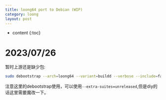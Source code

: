 ```yaml
---
title: loong64 port to Debian (WIP)
category: loong
layout: post
---
```

* content
{:toc}


# 2023/07/26
暂时上游还是缺少包:
```bash
sudo debootstrap --arch=loong64 --variant=buildd --verbose --include=fakeroot,build-essential --components=main --keyring=/etc/apt/trusted.gpg.d/debian-ports-archive-2023.gpg --resolve-deps --extra-suites=unreleased unstable /home/buildd/build http://ftp.ports.debian.org/debian-ports
```

注意这里的debootstrap使用，可以使用`--extra-suites=unreleased`,但是diy的话这里需要魔改一下。